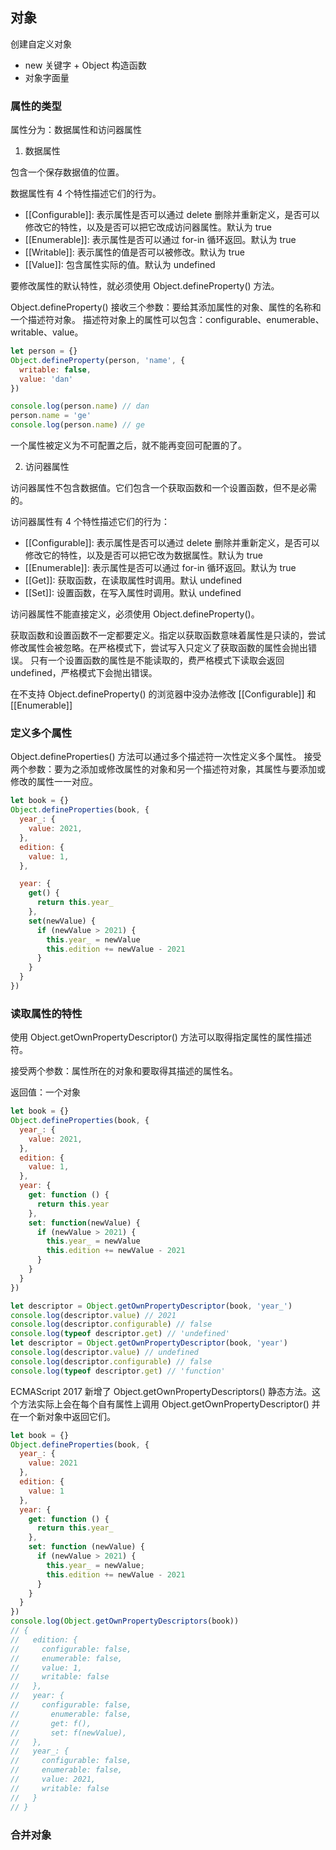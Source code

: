 
## 对象

创建自定义对象
- new 关键字 + Object 构造函数
- 对象字面量

### 属性的类型

属性分为：数据属性和访问器属性

1. 数据属性

包含一个保存数据值的位置。

数据属性有 4 个特性描述它们的行为。
- [[Configurable]]: 表示属性是否可以通过 delete 删除并重新定义，是否可以修改它的特性，以及是否可以把它改成访问器属性。默认为 true
- [[Enumerable]]: 表示属性是否可以通过 for-in 循环返回。默认为 true
- [[Writable]]: 表示属性的值是否可以被修改。默认为 true
- [[Value]]: 包含属性实际的值。默认为 undefined

要修改属性的默认特性，就必须使用 Object.defineProperty() 方法。

Object.defineProperty() 接收三个参数：要给其添加属性的对象、属性的名称和一个描述符对象。
描述符对象上的属性可以包含：configurable、enumerable、writable、value。

```javascript
let person = {}
Object.defineProperty(person, 'name', {
  writable: false,
  value: 'dan'
})

console.log(person.name) // dan
person.name = 'ge'
console.log(person.name) // ge
```

一个属性被定义为不可配置之后，就不能再变回可配置的了。

2. 访问器属性

访问器属性不包含数据值。它们包含一个获取函数和一个设置函数，但不是必需的。

访问器属性有 4 个特性描述它们的行为：
- [[Configurable]]: 表示属性是否可以通过 delete 删除并重新定义，是否可以修改它的特性，以及是否可以把它改为数据属性。默认为 true
- [[Enumerable]]: 表示属性是否可以通过 for-in 循环返回。默认为 true
- [[Get]]: 获取函数，在读取属性时调用。默认 undefined
- [[Set]]: 设置函数，在写入属性时调用。默认 undefined

访问器属性不能直接定义，必须使用 Object.defineProperty()。

获取函数和设置函数不一定都要定义。指定以获取函数意味着属性是只读的，尝试修改属性会被忽略。在严格模式下，尝试写入只定义了获取函数的属性会抛出错误。
只有一个设置函数的属性是不能读取的，费严格模式下读取会返回 undefined，严格模式下会抛出错误。

在不支持 Object.defineProperty() 的浏览器中没办法修改 [[Configurable]] 和 [[Enumerable]]

### 定义多个属性

Object.defineProperties() 方法可以通过多个描述符一次性定义多个属性。
接受两个参数：要为之添加或修改属性的对象和另一个描述符对象，其属性与要添加或修改的属性一一对应。

```javascript
let book = {}
Object.defineProperties(book, {
  year_: {
    value: 2021,
  },
  edition: {
    value: 1,
  },

  year: {
    get() {
      return this.year_
    },
    set(newValue) {
      if (newValue > 2021) {
        this.year_ = newValue
        this.edition += newValue - 2021
      }
    }
  }
})
```

### 读取属性的特性

使用 Object.getOwnPropertyDescriptor() 方法可以取得指定属性的属性描述符。

接受两个参数：属性所在的对象和要取得其描述的属性名。

返回值：一个对象

```javascript
let book = {}
Object.defineProperties(book, {
  year_: {
    value: 2021,
  },
  edition: {
    value: 1,
  },
  year: {
    get: function () {
      return this.year
    },
    set: function(newValue) {
      if (newValue > 2021) {
        this.year_ = newValue
        this.edition += newValue - 2021
      }
    }
  }
})

let descriptor = Object.getOwnPropertyDescriptor(book, 'year_')
console.log(descriptor.value) // 2021
console.log(descriptor.configurable) // false
console.log(typeof descriptor.get) // 'undefined'
let descriptor = Object.getOwnPropertyDescriptor(book, 'year')
console.log(descriptor.value) // undefined
console.log(descriptor.configurable) // false
console.log(typeof descriptor.get) // 'function'
```

ECMAScript 2017 新增了 Object.getOwnPropertyDescriptors() 静态方法。这个方法实际上会在每个自有属性上调用 Object.getOwnPropertyDescriptor() 并在一个新对象中返回它们。

```javascript
let book = {}
Object.defineProperties(book, {
  year_: {
    value: 2021
  },
  edition: {
    value: 1
  },
  year: {
    get: function () {
      return this.year_
    },
    set: function (newValue) {
      if (newValue > 2021) {
        this.year_ = newValue;
        this.edition += newValue - 2021
      }
    }
  }
})
console.log(Object.getOwnPropertyDescriptors(book))
// {
//   edition: {
//     configurable: false,
//     enumerable: false,
//     value: 1,
//     writable: false
//   },
//   year: {
//     configurable: false,
//       enumerable: false,
//       get: f(),
//       set: f(newValue),
//   },
//   year_: {
//     configurable: false,
//     enumerable: false,
//     value: 2021,
//     writable: false
//   }
// }
```

### 合并对象

